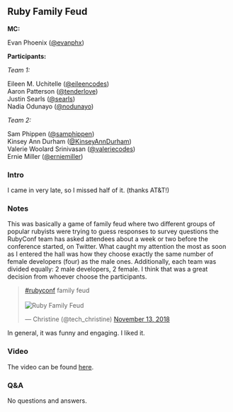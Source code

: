 ## Ruby Family Feud

**MC:**

Evan Phoenix ([@evanphx](https://twitter.com/evanphx))

**Participants:**

_Team 1:_

Eileen M. Uchitelle ([@eileencodes](https://twitter.com/eileencodes))<br />
Aaron Patterson ([@tenderlove](https://twitter.com/tenderlove))<br />
Justin Searls ([@searls](https://twitter.com/searls))<br />
Nadia Odunayo ([@nodunayo](https://twitter.com/nodunayo))

_Team 2:_

Sam Phippen ([@samphippen](https://twitter.com/samphippen))<br />
Kinsey Ann Durham ([@KinseyAnnDurham](https://twitter.com/KinseyAnnDurham))<br />
Valerie Woolard Srinivasan ([@valeriecodes](https://twitter.com/valeriecodes))<br />
Ernie Miller ([@erniemiller](https://twitter.com/erniemiller))

### Intro

I came in very late, so I missed half of it. (thanks AT&T!)

### Notes

This was basically a game of family feud where two different groups of popular rubyists were trying to guess responses to survey questions the RubyConf team has asked attendees about a week or two before the conference started, on Twitter. What caught my attention the most as soon as I entered the hall was how they choose exactly the same number of female developers (four) as the male ones. Additionally, each team was divided equally: 2 male developers, 2 female. I think that was a great decision from whoever choose the participants.

<blockquote class="twitter-tweet" data-lang="en"><p lang="en" dir="ltr"><a href="https://twitter.com/hashtag/rubyconf?src=hash&amp;ref_src=twsrc%5Etfw">#rubyconf</a> family feud<br /><br /><img src="https://pbs.twimg.com/media/Dr6dqH0U8AAfvp5.jpg" alt="Ruby Family Feud" /></p>&mdash; Christine (@tech_christine) <a href="https://twitter.com/tech_christine/status/1062459926893625349?ref_src=twsrc%5Etfw">November 13, 2018</a></blockquote>

In general, it was funny and engaging. I liked it.

### Video

The video can be found [here](https://confreaks.tv/videos/rubyconf2018-ruby-family-feud).

### Q&A

No questions and answers.
